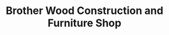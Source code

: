 ---
title: "Brother Wood Construction and Furniture Shop"
url: /ganta/brother-wood-construction-and-furniture-shop/
shop: Möbel
---